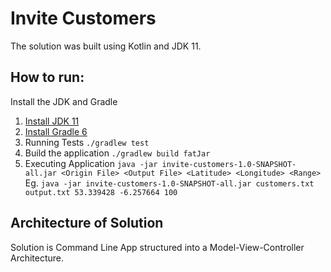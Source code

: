 # Invite Customers

The solution was built using Kotlin and JDK 11.

## How to run:

Install the JDK and Gradle
1. [Install JDK 11](https://adoptopenjdk.net)
2. [Install Gradle 6](https://gradle.org/install/)
3. Running Tests `./gradlew test`
4. Build the application `./gradlew build fatJar`
5. Executing Application `java -jar invite-customers-1.0-SNAPSHOT-all.jar <Origin File> <Output File> <Latitude> <Longitude> <Range>` 
Eg. `java -jar invite-customers-1.0-SNAPSHOT-all.jar customers.txt output.txt 53.339428 -6.257664 100` 

## Architecture of Solution

Solution is Command Line App structured into a Model-View-Controller Architecture.